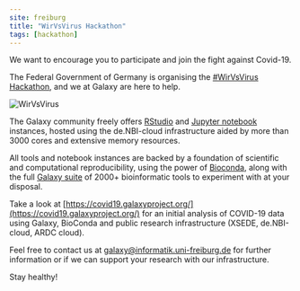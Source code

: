 ```yaml
---
site: freiburg
title: "WirVsVirus Hackathon"
tags: [hackathon]
---
```


We want to encourage you to participate and join the fight against Covid-19.

The Federal Government of Germany is organising the [#WirVsVirus Hackathon](https://wirvsvirushackathon.org/), and we at Galaxy are here to help.

![WirVsVirus](https://wirvsvirushackathon.org/wp-content/uploads/2020/03/12-scaled.jpg)

The Galaxy community freely offers [RStudio](https://galaxyproject.github.io/training-material/topics/galaxy-ui/tutorials/rstudio/tutorial.html) and [Jupyter notebook](https://galaxyproject.github.io/training-material/topics/galaxy-ui/tutorials/galaxy-intro-jupyter/tutorial.html) instances, hosted using the de.NBI-cloud infrastructure aided by more than 3000 cores and extensive memory resources.

All tools and notebook instances are backed by a foundation of scientific and computational reproducibility, using the power of [Bioconda](https://bioconda.github.io/), along with the full [Galaxy suite](https://usegalaxy.eu) of 2000+ bioinformatic tools to experiment with at your disposal.

Take a look at [https://covid19.galaxyproject.org/](https://covid19.galaxyproject.org/) for an initial analysis of COVID-19 data using Galaxy, BioConda and public research infrastructure (XSEDE, de.NBI-cloud, ARDC cloud).

Feel free to contact us at <galaxy@informatik.uni-freiburg.de> for further information or if we can support your research with our infrastructure.

Stay healthy!
